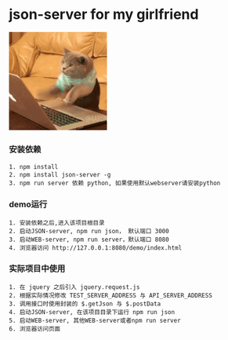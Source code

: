 # json-server for my girlfriend

![快跑小白](./public/static/200w.gif)

### 安装依赖
    1. npm install
    2. npm install json-server -g
    3. npm run server 依赖 python, 如果使用默认webserver请安装python

### demo运行
    1. 安装依赖之后,进入该项目根目录
    2. 启动JSON-server, npm run json， 默认端口 3000
    3. 启动WEB-server, npm run server，默认端口 8080
    4. 浏览器访问 http://127.0.0.1:8080/demo/index.html


### 实际项目中使用
    1. 在 jquery 之后引入 jquery.request.js
    2. 根据实际情况修改 TEST_SERVER_ADDRESS 与 API_SERVER_ADDRESS
    3. 调用接口时使用封装的 $.getJson 与 $.postData
    4. 启动JSON-server, 在该项目目录下运行 npm run json
    5. 启动WEB-server, 其他WEB-server或者npm run server
    6. 浏览器访问页面
